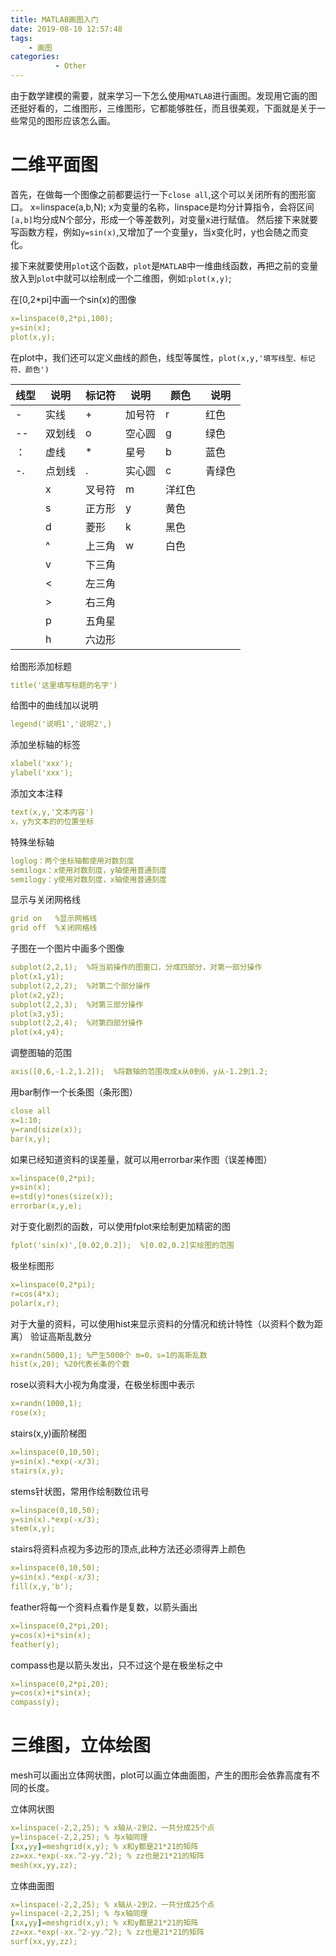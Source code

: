 ```yaml
---
title: MATLAB画图入门
date: 2019-08-10 12:57:48
tags: 
    - 画图
categories:
          - Other
---
```

由于数学建模的需要，就来学习一下怎么使用`MATLAB`进行画图。发现用它画的图还挺好看的，二维图形，三维图形，它都能够胜任，而且很美观，下面就是关于一些常见的图形应该怎么画。<!--more-->

# 二维平面图

首先，在做每一个图像之前都要运行一下`close all`,这个可以关闭所有的图形窗口。
x=linspace(a,b,N);
x为变量的名称，linspace是均分计算指令，会将区间`[a,b]`均分成N个部分，形成一个等差数列，对变量x进行赋值。
然后接下来就要写函数方程，例如`y=sin(x)`,又增加了一个变量y，当x变化时，y也会随之而变化。


接下来就要使用`plot`这个函数，`plot`是`MATLAB`中一维曲线函数，再把之前的变量放入到`plot`中就可以绘制成一个二维图，例如:`plot(x,y)`;

在[0,2*pi]中画一个sin(x)的图像

```yaml
x=linspace(0,2*pi,100);
y=sin(x);
plot(x,y);
```

在plot中，我们还可以定义曲线的颜色，线型等属性，`plot(x,y,'填写线型、标记符、颜色')`

线型|说明|标记符|说明|颜色|说明
-|-|-|-|-|-
-|实线|+|加号符|r|红色
--|双划线|o|空心圆|g|绿色
：|虚线|*|星号|b|蓝色
-.|点划线|.|实心圆|c|青绿色
 | |x|叉号符|m|洋红色
 | |s|正方形|y|黄色
 | |d|菱形|k|黑色
 | |^|上三角|w|白色
 | |v|下三角| |  
 | |<|左三角| | 
 | |>|右三角| | 
 | |p|五角星| | 
 | |h|六边形| | 

给图形添加标题

```yaml
title('这里填写标题的名字')
```

给图中的曲线加以说明

```yaml
legend('说明1','说明2',)
```

添加坐标轴的标签

```yaml
xlabel('xxx');
ylabel('xxx');
```

添加文本注释

```yaml
text(x,y,'文本内容')
x，y为文本的的位置坐标
```

特殊坐标轴

```yaml
loglog：两个坐标轴都使用对数刻度
semilogx：x使用对数刻度，y轴使用普通刻度
semilogy：y使用对数刻度，x轴使用普通刻度
```

显示与关闭网格线

```yaml
grid on   %显示网格线
grid off  %关闭网格线

```

子图在一个图片中画多个图像

```yaml
subplot(2,2,1);  %将当前操作的图窗口，分成四部分，对第一部分操作
plot(x1,y1);
subplot(2,2,2);  %对第二个部分操作
plot(x2,y2);
subplot(2,2,3);  %对第三部分操作
plot(x3,y3);
subplot(2,2,4);  %对第四部分操作
plot(x4,y4);
```

调整图轴的范围

```yaml
axis([0,6,-1.2,1.2]);  %将数轴的范围改成x从0到6，y从-1.2到1.2;
```

用bar制作一个长条图（条形图）

```yaml
close all
x=1:10;
y=rand(size(x));
bar(x,y);
```

如果已经知道资料的误差量，就可以用errorbar来作图（误差棒图）

```yaml
x=linspace(0,2*pi);
y=sin(x);
e=std(y)*ones(size(x));
errorbar(x,y,e);
```

对于变化剧烈的函数，可以使用fplot来绘制更加精密的图

```yaml
fplot('sin(x)',[0.02,0.2]);  %[0.02,0.2]实绘图的范围
```

极坐标图形

```yaml
x=linspace(0,2*pi);
r=cos(4*x);
polar(x,r);
```

对于大量的资料，可以使用hist来显示资料的分情况和统计特性（以资料个数为距离）
验证高斯乱数分

```yaml
x=randn(5000,1); %产生5000个 m=0，s=1的高斯乱数
hist(x,20); %20代表长条的个数
```

rose以资料大小视为角度漫，在极坐标图中表示

```yaml
x=randn(1000,1);
rose(x);
```

stairs(x,y)画阶梯图

```yaml
x=linspace(0,10,50);
y=sin(x).*exp(-x/3);
stairs(x,y);
```

stems针状图，常用作绘制数位讯号

```yaml
x=linspace(0,10,50);
y=sin(x).*exp(-x/3);
stem(x,y);
```

stairs将资料点视为多边形的顶点,此种方法还必须得弄上颜色

```yaml
x=linspace(0,10,50);
y=sin(x).*exp(-x/3);
fill(x,y,'b');
```

feather将每一个资料点看作是复数，以箭头画出

```yaml
x=linspace(0,2*pi,20);
y=cos(x)+i*sin(x);
feather(y);
```

compass也是以箭头发出，只不过这个是在极坐标之中

```yaml
x=linspace(0,2*pi,20);
y=cos(x)+i*sin(x);
compass(y);
```

# 三维图，立体绘图

mesh可以画出立体网状图，plot可以画立体曲面图，产生的图形会依靠高度有不同的长度。

立体网状图

```yaml
x=linspace(-2,2,25); % x轴从-2到2，一共分成25个点
y=linspace(-2,2,25); % 与x轴同理
[xx,yy]=meshgrid(x,y); % x和y都是21*21的矩阵
zz=xx.*exp(-xx.^2-yy.^2); % zz也是21*21的矩阵
mesh(xx,yy,zz);
```

立体曲面图

```yaml
x=linspace(-2,2,25); % x轴从-2到2，一共分成25个点
y=linspace(-2,2,25); % 与x轴同理
[xx,yy]=meshgrid(x,y); % x和y都是21*21的矩阵
zz=xx.*exp(-xx.^2-yy.^2); % zz也是21*21的矩阵
surf(xx,yy,zz); 
```

